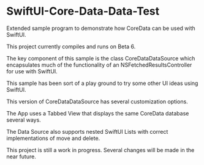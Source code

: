 # SwiftUI-Core-Data-Data-Test
Extended sample program to demonstrate how CoreData can be used with SwiftUI.

This project currently compiles and runs on Beta 6.

The key component of this sample is the class CoreDataDataSource which encapsulates
much of the functionality of an NSFetchedResultsController for use with SwiftUI.

This sample has been sort of a play ground to try some other UI ideas using SwiftUI.

This version of CoreDataDataSource has several customization options.

The App uses a Tabbed View that displays the same CoreData database several ways.

The Data Source also supports nested SwiftUI Lists with correct implementations of move and delete.

This project is still a work in progress.  Several changes will be made in the near future.

